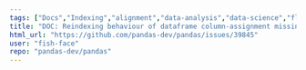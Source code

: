 ```yaml
---
tags: ["Docs","Indexing","alignment","data-analysis","data-science","flexible","pandas","python"]
title: "DOC: Reindexing behaviour of dataframe column-assignment missing"
html_url: "https://github.com/pandas-dev/pandas/issues/39845"
user: "fish-face"
repo: "pandas-dev/pandas"
---
```


